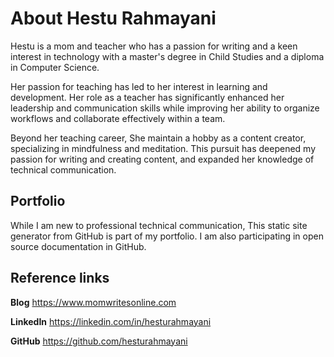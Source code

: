 # About Hestu Rahmayani
Hestu is a mom and teacher who has a passion for writing and a keen interest in technology  with a master's degree in Child Studies and a diploma in Computer Science.

Her passion for teaching has led to her interest in learning and development. Her role as a teacher has significantly enhanced her leadership and communication skills while improving her ability to organize workflows and collaborate effectively within a team.

Beyond her teaching career, She maintain a hobby as a content creator, specializing in mindfulness and meditation. This pursuit has deepened my passion for writing and creating content, and expanded her knowledge of technical communication.

## Portfolio
While I am new to professional technical communication, This static site generator from GitHub is part of my portfolio. I am also participating in open source documentation in GitHub.

## Reference links
**Blog** https://www.momwritesonline.com

**LinkedIn** https://linkedin.com/in/hesturahmayani

**GitHub** https://github.com/hesturahmayani
